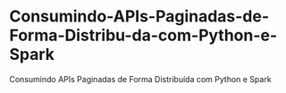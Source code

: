 # Consumindo-APIs-Paginadas-de-Forma-Distribu-da-com-Python-e-Spark
Consumindo APIs Paginadas de Forma Distribuída com Python e Spark
